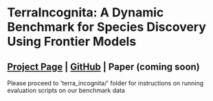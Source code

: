 # TerraIncognita: A Dynamic Benchmark for Species Discovery Using Frontier Models
## [**Project Page**](https://baskargroup.github.io/TerraIncognita/) | [**GitHub**](https://github.com/baskargroup/TerraIncognita) | **Paper (coming soon)**
Please proceed to 'terra_incognita/' folder for instructions on running evaluation scripts on our benchmark data
